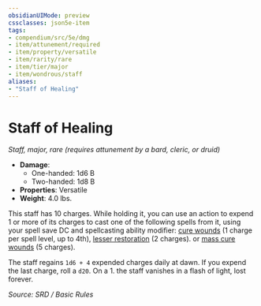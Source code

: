 ```yaml
---
obsidianUIMode: preview
cssclasses: json5e-item
tags:
- compendium/src/5e/dmg
- item/attunement/required
- item/property/versatile
- item/rarity/rare
- item/tier/major
- item/wondrous/staff
aliases: 
- "Staff of Healing"
---
```

# Staff of Healing
*Staff, major, rare (requires attunement by a bard, cleric, or druid)*  

- **Damage**:
  - One-handed: 1d6 B
  - Two-handed: 1d8 B
- **Properties**: Versatile
- **Weight**: 4.0 lbs.

This staff has 10 charges. While holding it, you can use an action to expend 1 or more of its charges to cast one of the following spells from it, using your spell save DC and spellcasting ability modifier: [cure wounds](cure-wounds.md) (1 charge per spell level, up to 4th), [lesser restoration](lesser-restoration.md) (2 charges). or [mass cure wounds](mass-cure-wounds.md) (5 charges).

The staff regains `1d6 + 4` expended charges daily at dawn. If you expend the last charge, roll a `d20`. On a 1. the staff vanishes in a flash of light, lost forever.

*Source: SRD / Basic Rules*
